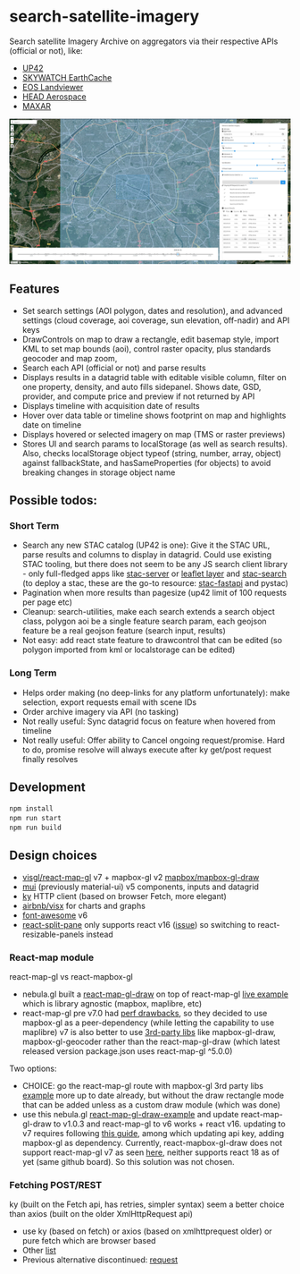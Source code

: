 # search-satellite-imagery
Search satellite Imagery Archive on aggregators via their respective APIs (official or not), like:
 - [UP42](https://console.up42.com/catalog)
 - [SKYWATCH EarthCache](https://console.earthcache.com/search-archive)
 - [EOS Landviewer](https://eos.com/landviewer)
 - [HEAD Aerospace](https://headfinder.head-aerospace.eu/sales)
 - [MAXAR](https://discover.maxar.com) 

![Screenshot](screenshot.jpg)

## Features
 - Set search settings (AOI polygon, dates and resolution), and advanced settings (cloud coverage, aoi coverage, sun elevation, off-nadir) and API keys
 - DrawControls on map to draw a rectangle, edit basemap style, import KML to set map bounds (aoi), control raster opacity, plus standards geocoder and map zoom, 
 - Search each API (official or not) and parse results
 - Displays results in a datagrid table with editable visible column, filter on one property, density, and auto fills sidepanel. Shows date, GSD, provider, and compute price and preview if not returned by API
 - Displays timeline with acquisition date of results
 - Hover over data table or timeline shows footprint on map and highlights date on timeline
 - Displays hovered or selected imagery on map (TMS or raster previews)
 - Stores UI and search params to localStorage (as well as search results). Also, checks localStorage object typeof (string, number, array, object) against fallbackState, and hasSameProperties (for objects) to avoid breaking changes in storage object name 

## Possible todos: 
### Short Term
 - Search any new STAC catalog (UP42 is one): Give it the STAC URL, parse results and columns to display in datagrid. Could use existing STAC tooling, but there does not seem to be any JS search client library - only full-fledged apps like [stac-server](https://github.com/stac-utils/stac-server) or [leaflet layer](https://github.com/stac-utils/stac-layer) and [stac-search](https://github.com/radiantearth/stac-browser/) (to deploy a stac, these are the go-to resource: [stac-fastapi](https://github.com/stac-utils/stac-fastapi) and pystac)
 - Pagination when more results than pagesize (up42 limit of 100 requests per page etc)
 - Cleanup: search-utilities, make each search extends a search object class, polygon aoi be a single feature search param, each geojson feature be a real geojson feature (search input, results)
 - Not easy: add react state feature to drawcontrol that can be edited (so polygon imported from kml or localstorage can be edited)
### Long Term
 - Helps order making (no deep-links for any platform unfortunately): make selection, export requests email with scene IDs
 - Order archive imagery via API (no tasking)
 - Not really useful: Sync datagrid focus on feature when hovered from timeline
 - Not really useful: Offer ability to Cancel ongoing request/promise. Hard to do, promise resolve will always execute after ky get/post request finally resolves

## Development
```bash
npm install
npm run start
npm run build
```

## Design choices
 - [visgl/react-map-gl](https://github.com/visgl/react-map-gl) v7 + mapbox-gl v2 [mapbox/mapbox-gl-draw](https://github.com/mapbox/mapbox-gl-draw)
 - [mui](https://mui.com/material-ui/getting-started/usage/) (previously material-ui) v5 components, inputs and datagrid
 - [ky](https://github.com/sindresorhus/ky) HTTP client (based on browser Fetch, more elegant)
 - [airbnb/visx](https://github.com/airbnb/visx) for charts and graphs
 - [font-awesome](https://fontawesome.com/icons) v6
 - [react-split-pane](https://github.com/tomkp/react-split-pane)  only supports react v16 ([issue](https://github.com/tomkp/react-split-pane/issues/713)) so switching to react-resizable-panels instead


### React-map module
react-map-gl vs react-mapbox-gl
 - nebula.gl built a [react-map-gl-draw](https://github.com/uber/nebula.gl/tree/master/examples/react-map-gl-draw) on top of react-map-gl [live example](https://nebula.gl/docs/interactive-examples/react-map-gl-draw-example) which is library agnostic (mapbox, maplibre, etc)
 - react-map-gl pre v7.0 had [perf drawbacks](https://github.com/visgl/react-map-gl/issues/1646), so they decided to use mapbox-gl as a peer-dependency (while letting the capability to use maplibre)
v7 is also better to use [3rd-party libs](https://github.com/visgl/react-map-gl/blob/master/docs/whats-new.md) like mapbox-gl-draw, mapbox-gl-geocoder rather than the react-map-gl-draw (which latest released version package.json uses react-map-gl ^5.0.0)

Two options:
 - CHOICE: go the react-map-gl route with mapbox-gl 3rd party libs [example](https://visgl.github.io/react-map-gl/examples/draw-polygon) more up to date already, but without the draw rectangle mode that can be added unless as a custom draw module (which was done)
 - use this nebula.gl [react-map-gl-draw-example](https://nebula.gl/docs/interactive-examples/react-map-gl-draw-example) and update react-map-gl-draw to v1.0.3 and react-map-gl to v6 works + react v16. updating to v7 requires following [this guide](https://github.com/visgl/react-map-gl/blob/master/docs/upgrade-guide.md), among which updating api key, adding mapbox-gl as dependency. Currently, react-mapbox-gl-draw does not support react-map-gl v7 as seen [here](https://github.com/HSLdevcom/jore4/issues/657), neither supports react 18 as of yet (same github board). So this solution was not chosen.


### Fetching POST/REST
ky (built on the Fetch api, has retries, simpler syntax) seem a better choice than axios (built on the older XmlHttpRequest api)

 - use ky (based on fetch) or axios (based on xmlhttprequest older) or pure fetch which are browser based
 - Other [list](https://developer.vonage.com/blog/2020/09/23/5-ways-to-make-http-requests-in-node-js-2020-edition)
 - Previous alternative discontinued: [request](https://nodesource.com/blog/express-going-into-maintenance-mode)
